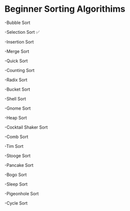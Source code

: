 # Beginner Sorting Algorithims

-Bubble Sort

-Selection Sort ✅

-Insertion Sort

-Merge Sort

-Quick Sort

-Counting Sort

-Radix Sort

-Bucket Sort

-Shell Sort

-Gnome Sort

-Heap Sort

-Cocktail Shaker Sort

-Comb Sort

-Tim Sort

-Stooge Sort

-Pancake Sort

-Bogo Sort

-Sleep Sort

-Pigeonhole Sort

-Cycle Sort
